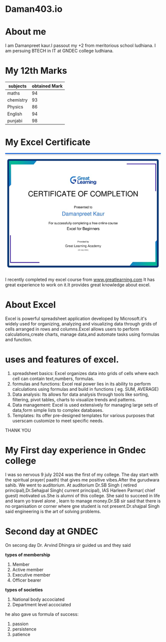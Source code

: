
# Daman403.io                     

# About me


I am Damanpreet kaur.I passout my +2 from meritorious school ludhiana. I am persuing BTECH in IT at GNDEC college ludhiana.

# My 12th Marks

|subjects| obtained Mark|
|---------|-------------|
|maths| 94|
| chemistry| 93|
|Physics| 86|
|English| 94|
| punjabi| 98|

# My Excel Certificate 

![certificate](IMG-20240723-WA0001.jpg)

I recently completed my excel course from www.greatlearning.com It has great experience to work on it.It provides great knowledge about excel.

# About Excel
Excel is powerful spreadsheet application developed by Microsoft.it's  widely used for organizing, analyzing and visualizing data through grids of cells arranged in rows and columns.Excel allows users to perform calculations,create charts, manage data,and automate tasks using formulas and function.
# uses and features of excel.

1. spreadsheet basics: Excel organizes data into grids of cells where each cell can contain text,numbers, formulas.
2. formulas and functions: Excel real power lies in its ability to perform calculations using formulas and build in functions ( eg. SUM, AVERAGE)
3. Data analysis: Its allows for data analysis through tools like sorting, filtering, pivot tables, charts to visualize trends and patterns.
4. Data management: Excel is used extensively for managing large sets of data,form simple lists to complex databases.
5. Templates: Its offer pre-designed templates for various purposes that userscam customize to meet specific needs.

THANK YOU

# My First day experience in Gndec college 

I was so nervous 9 july 2024 was the first of my college. The day start with the spiritual prayer( paath) that gives me positive vibes.After the gurudwara sahib. We went to auditorium. At auditorium Dr.SB Singh ( retired principal),Dr.Sehajpal Singh( current principal), IAS Harleen Parmar( chief guest) motivated us.She is alumni of this college. She said to succeed in life and learn yo travel alone , learn to manage money.Dr.SB sir said that there is no organisation or corner where gne student is not present.Dr.shajpal Singh said engineering is the art of solving problems.

# Second day at GNDEC

On secong day Dr. Arvind Dhingra sir guided us and they said

**types of membership**
1. Member
2. Active member
3. Executive member
4. Officer bearer

**types of societies**
1. National body accociated
2. Department level accociated

he also gave us formula of success:
1. passion
2. persistence
3. patience


